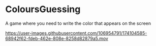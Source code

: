 # ColoursGuessing
A game where you need to write the color that appears on the screen




https://user-images.githubusercontent.com/106954791/174104585-68942f62-fdeb-462e-808e-8258d82879a5.mov

